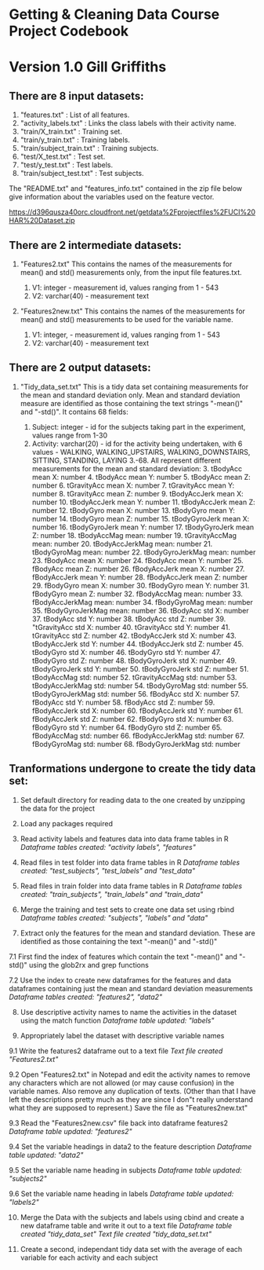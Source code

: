 # Getting & Cleaning Data Course Project Codebook
Version 1.0
Gill Griffiths
==================================================================

## There are 8 input datasets:

1. "features.txt" 		: List of all features.
2. "activity_labels.txt" 	: Links the class labels with their activity name.
3. "train/X_train.txt"		: Training set.
4. "train/y_train.txt" 		: Training labels.
5. "train/subject_train.txt" 	: Training subjects.
6. "test/X_test.txt"		: Test set.
7. "test/y_test.txt"		: Test labels.
8. "train/subject_test.txt" 	: Test subjects.

The "README.txt" and "features_info.txt" contained in the zip file below give information about the variables used on the feature vector.

https://d396qusza40orc.cloudfront.net/getdata%2Fprojectfiles%2FUCI%20HAR%20Dataset.zip 


## There are 2 intermediate datasets:

1. "Features2.txt"
This contains the names of the measurements for mean() and std() measurements only, from the input file features.txt.

	1. V1: integer - measurement id, values ranging from 1 - 543
	2. V2: varchar(40) - measurement text


2. "Features2new.txt"
This contains the names of the measurements for mean() and std() measurements to be used for the variable name.

	1. V1: integer, - measurement id, values ranging from 1 - 543
	2. V2: varchar(40) - measurement text


## There are 2 output datasets:

1. "Tidy_data_set.txt"
This is a tidy data set containing measurements for the mean and standard deviation only.
Mean and standard deviation measure are identified as those containing the text strings "-mean()" and "-std()". 
It contains 68 fields:

	1.	Subject: integer - id for the subjects taking part in the experiment, values range from 1-30
	2.	Activity: varchar(20) - id for the activity being undertaken, with 6 values - WALKING, WALKING_UPSTAIRS, WALKING_DOWNSTAIRS, SITTING, STANDING, LAYING
	3.-68.  All represent different measurements for the mean and standard deviation:
		3.	tBodyAcc mean X: number
		4.	tBodyAcc mean Y: number
		5.	tBodyAcc mean Z: number
		6.	tGravityAcc mean X: number
		7.	tGravityAcc mean Y: number
		8.	tGravityAcc mean Z: number
		9.	tBodyAccJerk mean X: number
		10.	tBodyAccJerk mean Y: number
		11.	tBodyAccJerk mean Z: number
		12.	tBodyGyro mean X: number
		13.	tBodyGyro mean Y: number
		14.	tBodyGyro mean Z: number
		15.	tBodyGyroJerk mean X: number
		16.	tBodyGyroJerk mean Y: number
		17.	tBodyGyroJerk mean Z: number
		18.	tBodyAccMag mean: number
		19.	tGravityAccMag mean: number
		20.	tBodyAccJerkMag mean: number
		21.	tBodyGyroMag mean: number
		22.	tBodyGyroJerkMag mean: number
		23.	fBodyAcc mean X: number
		24.	fBodyAcc mean Y: number
		25.	fBodyAcc mean Z: number
		26.	fBodyAccJerk mean X: number
		27.	fBodyAccJerk mean Y: number
		28.	fBodyAccJerk mean Z: number
		29.	fBodyGyro mean X: number
		30.	fBodyGyro mean Y: number
		31.	fBodyGyro mean Z: number
		32.	fBodyAccMag mean: number
		33.	fBodyAccJerkMag mean: number
		34.	fBodyGyroMag mean: number
		35.	fBodyGyroJerkMag mean: number
		36.	tBodyAcc std X: number
		37.	tBodyAcc std Y: number
		38.	tBodyAcc std Z: number
		39.	"tGravityAcc std X: number
		40.	tGravityAcc std Y: number
		41.	tGravityAcc std Z: number
		42.	tBodyAccJerk std X: number
		43.	tBodyAccJerk std Y: number
		44.	tBodyAccJerk std Z: number
		45.	tBodyGyro std X: number
		46.	tBodyGyro std Y: number
		47.	tBodyGyro std Z: number
		48.	tBodyGyroJerk std X: number
		49.	tBodyGyroJerk std Y: number
		50.	tBodyGyroJerk std Z: number
		51.	tBodyAccMag std: number
		52.	tGravityAccMag std: number
		53.	tBodyAccJerkMag std: number
		54.	tBodyGyroMag std: number
		55.	tBodyGyroJerkMag std: number
		56.	fBodyAcc std X: number
		57.	fBodyAcc std Y: number
		58.	fBodyAcc std Z: number
		59.	fBodyAccJerk std X: number
		60.	fBodyAccJerk std Y: number
		61.	fBodyAccJerk std Z: number
		62.	fBodyGyro std X: number
		63.	fBodyGyro std Y: number
		64.	fBodyGyro std Z: number
		65.	fBodyAccMag std: number
		66.	fBodyAccJerkMag std: number
		67.	fBodyGyroMag std: number
		68.	fBodyGyroJerkMag std: number


## Tranformations undergone to create the tidy data set:

1. Set default directory for reading data to the one created by unzipping the data for the project


2. Load any packages required


3. Read activity labels and features data into data frame tables in R
*Dataframe tables created: "activity labels", "features"*


4. Read files in test folder into data frame tables in R
*Dataframe tables created: "test_subjects", "test_labels" and "test_data"*


5. Read files in train folder into data frame tables in R
*Dataframe tables created: "train_subjects", "train_labels" and "train_data"*


6. Merge the training and test sets to create one data set using rbind
*Dataframe tables created: "subjects", "labels" and "data"*


7. Extract only the features for the mean and standard deviation. These are identified as those containing the text "-mean()" and "-std()" 

7.1 First find the index of features which contain the text "-mean()" and "-std()" using the glob2rx and grep functions

7.2 Use the index to create new dataframes for the features and data dataframes containing just the mean and standard deviation measurements
*Dataframe tables created: "features2", "data2"*


8. Use descriptive activity names to name the activities in the dataset using the match function
*Dataframe table updated: "labels"*


9. Appropriately label the dataset with descriptive variable names

9.1 Write the features2 dataframe out to a text file 
*Text file created "Features2.txt"*

9.2 Open "Features2.txt" in Notepad and edit the activity names to remove any characters which are not allowed (or may cause confusion) in the variable names.
Also remove any duplication of texts. 
(Other than that I have left the descriptions pretty much as they are since I don"t really understand what they are supposed to represent.)
Save the file as "Features2new.txt" 

9.3 Read the "Features2new.csv" file back into dataframe features2
*Dataframe table updated: "features2"*

9.4 Set the variable headings in data2 to the feature description 
*Dataframe table updated: "data2"*

9.5 Set the variable name heading in subjects
*Dataframe table updated: "subjects2"*

9.6 Set the variable name heading in labels
*Dataframe table updated: "labels2"*


10. Merge the Data with the subjects and labels using cbind and create a new dataframe table and write it out to a text file
*Dataframe table created "tidy_data_set"*
*Text file created "tidy_data_set.txt"*


11. Create a second, independant tidy data set with the average of each variable for each activity and each subject


